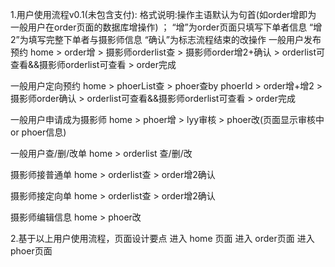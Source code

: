 1.用户使用流程v0.1(未包含支付):
格式说明:操作主语默认为句首(如order增即为 一般用户在order页面的数据库增操作) ；
“增”为order页面只填写下单者信息 “增2”为填写完整下单者与摄影师信息
“确认”为标志流程结束的改操作
一般用户发布预约  home > order增 > 摄影师orderlist查 > 摄影师order增2+确认 > orderlist可查看&&摄影师orderlist可查看 > order完成

一般用户定向预约  home > phoerList查 > phoer查by phoerId > order增+增2 > 摄影师order确认 >  orderlist可查看&&摄影师orderlist可查看 > order完成

一般用户申请成为摄影师 home > phoer增 > lyy审核 > phoer改(页面显示审核中or phoer信息)

一般用户查/删/改单  home > orderlist 查/删/改

摄影师接普通单  home > orderlist查 > order增2确认

摄影师接定向单  home > orderlist查 > order增2确认

摄影师编辑信息  home > phoer改

2.基于以上用户使用流程，页面设计要点
进入 home 页面 
进入 order页面 
进入 phoer页面 